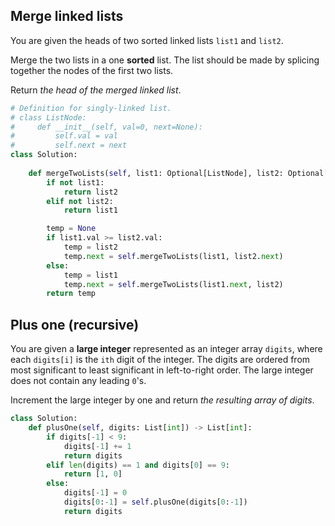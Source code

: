## Merge linked lists

You are given the heads of two sorted linked lists `list1` and `list2`.

Merge the two lists in a one **sorted** list. The list should be made by splicing together the nodes of the first two lists.

Return _the head of the merged linked list_.
```python
# Definition for singly-linked list.
# class ListNode:
#     def __init__(self, val=0, next=None):
#         self.val = val
#         self.next = next
class Solution:
    
    def mergeTwoLists(self, list1: Optional[ListNode], list2: Optional[ListNode]) -> Optional[ListNode]:
        if not list1:
            return list2
        elif not list2:
            return list1

        temp = None
        if list1.val >= list2.val:
            temp = list2
            temp.next = self.mergeTwoLists(list1, list2.next)
        else:
            temp = list1
            temp.next = self.mergeTwoLists(list1.next, list2)
        return temp
```
## Plus one (recursive)
You are given a **large integer** represented as an integer array `digits`, where each `digits[i]` is the `ith` digit of the integer. The digits are ordered from most significant to least significant in left-to-right order. The large integer does not contain any leading `0`'s.

Increment the large integer by one and return _the resulting array of digits_.
```python
class Solution:
    def plusOne(self, digits: List[int]) -> List[int]:
        if digits[-1] < 9:
            digits[-1] += 1
            return digits
        elif len(digits) == 1 and digits[0] == 9:
            return [1, 0]
        else:
            digits[-1] = 0
            digits[0:-1] = self.plusOne(digits[0:-1])
            return digits
```